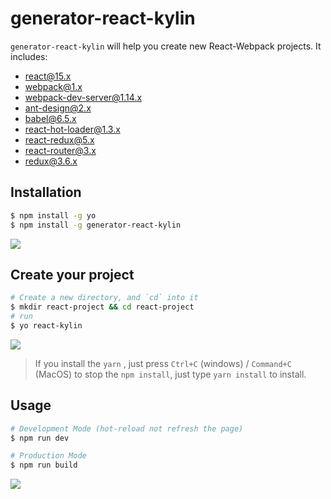 # generator-react-kylin
`generator-react-kylin` will help you create new React-Webpack projects.
It includes: 
- react@15.x  
- webpack@1.x  
- webpack-dev-server@1.14.x  
- ant-design@2.x  
- babel@6.5.x  
- react-hot-loader@1.3.x  
- react-redux@5.x  
- react-router@3.x  
- redux@3.6.x  


## Installation
```bash
$ npm install -g yo
$ npm install -g generator-react-kylin
```

![](https://ycjcl868.github.io/generator-react-kylin/img/1.jpg)

## Create your project

```bash
# Create a new directory, and `cd` into it
$ mkdir react-project && cd react-project
# run 
$ yo react-kylin
```

![](https://ycjcl868.github.io/generator-react-kylin/img/2.jpg)

> If you install the `yarn` , just press `Ctrl+C` (windows) / `Command+C` (MacOS) to stop the `npm install`, just type `yarn install` to install.



## Usage

```bash
# Development Mode (hot-reload not refresh the page)
$ npm run dev

# Production Mode
$ npm run build
```

![](https://ycjcl868.github.io/generator-react-kylin/img/3.jpg)